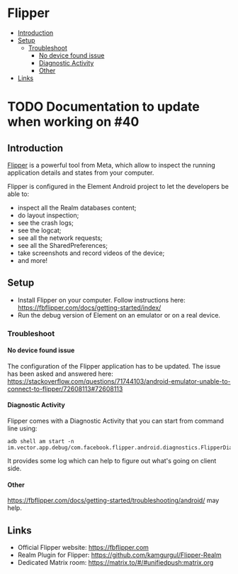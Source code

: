 # Flipper

<!--- TOC -->

* [Introduction](#introduction)
* [Setup](#setup)
  * [Troubleshoot](#troubleshoot)
    * [No device found issue](#no-device-found-issue)
    * [Diagnostic Activity](#diagnostic-activity)
    * [Other](#other)
* [Links](#links)

<!--- END -->

# TODO Documentation to update when working on #40

## Introduction

[Flipper](https://fbflipper.com) is a powerful tool from Meta, which allow to inspect the running application details and states from your computer.

Flipper is configured in the Element Android project to let the developers be able to:
- inspect all the Realm databases content;
- do layout inspection;
- see the crash logs;
- see the logcat;
- see all the network requests;
- see all the SharedPreferences;
- take screenshots and record videos of the device;
- and more!

## Setup

- Install Flipper on your computer. Follow instructions here: https://fbflipper.com/docs/getting-started/index/
- Run the debug version of Element on an emulator or on a real device.

### Troubleshoot

#### No device found issue

The configuration of the Flipper application has to be updated. The issue has been asked and answered here: https://stackoverflow.com/questions/71744103/android-emulator-unable-to-connect-to-flipper/72608113#72608113

#### Diagnostic Activity

Flipper comes with a Diagnostic Activity that you can start from command line using:

```shell
adb shell am start -n im.vector.app.debug/com.facebook.flipper.android.diagnostics.FlipperDiagnosticActivity
```

It provides some log which can help to figure out what's going on client side.

#### Other

https://fbflipper.com/docs/getting-started/troubleshooting/android/ may help.

## Links

- Official Flipper website: https://fbflipper.com
- Realm Plugin for Flipper: https://github.com/kamgurgul/Flipper-Realm
- Dedicated Matrix room: https://matrix.to/#/#unifiedpush:matrix.org
